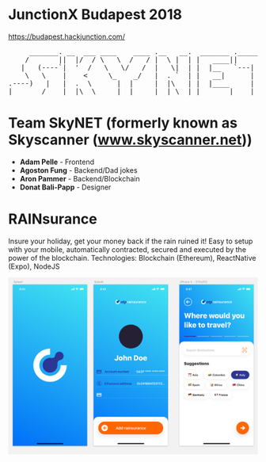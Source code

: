 # JunctionX Budapest 2018
https://budapest.hackjunction.com/

<pre>
     _______. __  ___ ____    ____ .__   __.  _______ .___________.
    /       ||  |/  / \   \  /   / |  \ |  | |   ____||           |
   |   (----`|  '  /   \   \/   /  |   \|  | |  |__   `---|  |----`
    \   \    |    <     \_    _/   |  . `  | |   __|      |  |     
.----)   |   |  .  \      |  |     |  |\   | |  |____     |  |     
|_______/    |__|\__\     |__|     |__| \__| |_______|    |__|     
</pre>

# Team SkyNET (formerly known as Skyscanner (www.skyscanner.net))
- **Adam Pelle** - Frontend
- **Agoston Fung** - Backend/Dad jokes
- **Aron Pammer** - Backend/Blockchain
- **Donat Bali-Papp** - Designer

# RAINsurance
Insure your holiday, get your money back if the rain ruined it! Easy to setup with your mobile, automatically contracted, secured and executed by the power of the blockchain.
Technologies: Blockchain (Ethereum), ReactNative (Expo), NodeJS

![alt text](https://github.com/eshton/junctionx-bp-2018/blob/master/rainsurance_design/1-2-3.png?raw=true)
